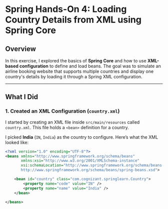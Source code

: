 #  Spring Hands-On 4: Loading Country Details from XML using Spring Core

##  Overview

In this exercise, I explored the basics of **Spring Core** and how to use **XML-based configuration** to define and load beans. The goal was to simulate an airline booking website that supports multiple countries and display one country's details by loading it through a Spring XML configuration.

---

##  What I Did

### 1. Created an XML Configuration (`country.xml`)

I started by creating an XML file inside `src/main/resources` called `country.xml`. This file holds a `<bean>` definition for a country.

I picked **India** (`IN`, `India`) as the country to configure. Here’s what the XML looked like:

```xml
<?xml version="1.0" encoding="UTF-8"?>
<beans xmlns="http://www.springframework.org/schema/beans"
       xmlns:xsi="http://www.w3.org/2001/XMLSchema-instance"
       xsi:schemaLocation="http://www.springframework.org/schema/beans 
       http://www.springframework.org/schema/beans/spring-beans.xsd">

    <bean id="country" class="com.cognizant.springlearn.Country">
        <property name="code" value="IN" />
        <property name="name" value="India" />
    </bean>

</beans>
